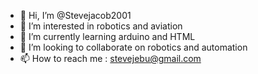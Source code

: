- 👋 Hi, I’m @Stevejacob2001
- 👀 I’m interested in robotics and aviation
- 🌱 I’m currently learning arduino and HTML
- 💞️ I’m looking to collaborate on robotics and automation
- 📫 How to reach me : stevejebu@gmail.com

<!---
Stevejacob2001/Stevejacob2001 is a ✨ special ✨ repository because its `README.md` (this file) appears on your GitHub profile.
You can click the Preview link to take a look at your changes.
--->
